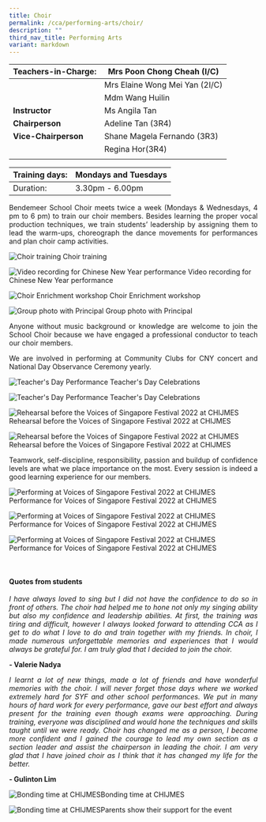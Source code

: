 ```yaml
---
title: Choir
permalink: /cca/performing-arts/choir/
description: ""
third_nav_title: Performing Arts
variant: markdown
---
```

|**Teachers-in-Charge:**| Mrs Poon Chong Cheah (I/C)   |
|---|---|
|  |  Mrs Elaine Wong Mei Yan (2I/C)  |
|  | Mdm Wang Huilin  |
| **Instructor** | Ms Angila Tan  |
|**Chairperson**  |  Adeline Tan (3R4) |
| **Vice-Chairperson** | Shane Magela Fernando (3R3)  |
|  | Regina Hor(3R4) |
|  |  |

| Training days: | Mondays and Tuesdays  |
| - | -|
| Duration: |  3.30pm - 6.00pm |

<p style="text-align:justify">Bendemeer School Choir meets twice a week (Mondays &amp; Wednesdays, 4 pm to 6 pm) to train our choir members. Besides learning the proper vocal production techniques, we train students’ leadership by assigning them to lead the warm-ups, choreograph the dance movements for performances and plan choir camp activities.  </p>

![Choir training](/images/Cca/cca-choir2022n-01.jpg)
Choir training

![Video recording for Chinese New Year performance](/images/Cca/cca-choir2022n-02.jpg)
Video recording for Chinese New Year performance

![Choir Enrichment workshop](/images/Cca/cca-choir2022n-03.jpg)
Choir Enrichment workshop

![Group photo with Principal](/images/Cca/cca-choir2022n-04.jpg)
Group photo with Principal



<p style="text-align:justify">Anyone without music background or knowledge are welcome to join the School Choir because we have engaged a professional conductor to teach our choir members. </p>

<p style="text-align:justify">We are involved in performing at Community Clubs for CNY concert and National Day Observance Ceremony yearly. </p>

![Teacher's Day Performance](/images/Cca/cca-choir2022n-05.jpg)
Teacher's Day Celebrations

![Teacher's Day Performance](/images/Cca/cca-choir2022n-06.jpg)
Teacher's Day Celebrations

![Rehearsal before the Voices of Singapore Festival 2022 at CHIJMES](/images/Cca/cca-choir2022n-07.jpg)
Rehearsal before the Voices of Singapore Festival 2022 at CHIJMES

![Rehearsal before the Voices of Singapore Festival 2022 at CHIJMES](/images/Cca/cca-choir2022n-08.jpg)
Rehearsal before the Voices of Singapore Festival 2022 at CHIJMES


<p style="text-align:justify">Teamwork, self-discipline, responsibility, passion and buildup of confidence levels are what we place importance on the most.  Every session is indeed a good learning experience for our members. </p>


![Performing at Voices of Singapore Festival 2022 at CHIJMES](/images/Cca/cca-choir2022n-09.jpg)
Performance for Voices of Singapore Festival 2022 at CHIJMES

![Performing at Voices of Singapore Festival 2022 at CHIJMES](/images/Cca/cca-choir2022n-10.jpg)
Performance for Voices of Singapore Festival 2022 at CHIJMES

![Performing at Voices of Singapore Festival 2022 at CHIJMES](/images/Cca/cca-choir2022n-11.jpg)
Performance for Voices of Singapore Festival 2022 at CHIJMES




<br>

#### **Quotes from students**
<p style="text-align:justify; font-style:italic">I have always loved to sing but I did not have the confidence to do so in front of others. The choir had helped me to hone not only my singing ability but also my confidence and leadership abilities. At first, the training was tiring and difficult, however I always looked forward to attending CCA as I get to do what I love to do and train together with my friends. In choir, I made numerous unforgettable memories and experiences that I would always be grateful for. I am truly glad that I decided to join the choir. </p>

**- Valerie Nadya**

<p style="text-align:justify; font-style:italic">I learnt a lot of new things, made a lot of friends and have wonderful memories with the choir. I will never forget those days where we worked extremely hard for SYF and other school performances. We put in many hours of hard work for every performance, gave our best effort and always present for the training even though exams were approaching. During training, everyone was disciplined and would hone the techniques and skills taught until we were ready. Choir has changed me as a person, I became more confident and I gained the courage to lead my own section as a section leader and assist the chairperson in leading the choir. I am very glad that I have joined choir as I think that it has changed my life for the better.</p>

**- Gulinton Lim**

![Bonding time at CHIJMES](/images/Cca/cca-choir2022n-12.jpg)Bonding time at CHIJMES

![Bonding time at CHIJMES](/images/Cca/cca-choir2022n-13.jpg)Parents show their support for the event
